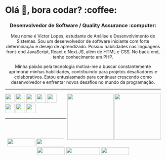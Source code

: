 <h1 align="left">Olá 👋, bora codar? :coffee:	 </h1>
<h3 align="center">Desenvolvedor de Software / Quality Assurance :computer:	</h3>

<p align="center">Meu nome é Victor Lopes, estudante de Análise e Desenvolvimento de Sistemas. Sou um desenvolvedor de software iniciante com forte determinação e desejo de aprendizado. Possuo habilidades nas linguagens front-end JavaScript, React e Next.JS, além de HTML e CSS. No back-end, tenho conhecimento em PHP.</p>
<p align="center"> Minha paixão pela tecnologia motiva-me a buscar constantemente aprimorar minhas habilidades, contribuindo para projetos desafiadores e colaborativos. Estou entusiasmado para continuar crescendo como desenvolvedor e enfrentar novos desafios no mundo da programação.</p> 


<hr/>
<a href="https://github.com/victorlopesz/convoychat">
  <img height=150 align="right" src="https://github-readme-stats.vercel.app/api/top-langs?username=victorlopesz&layout=compact&langs_count=8&card_width=320&bg_color=00000000" />
</a>
<a href="https://github.com/victorlopesz/github-readme-stats">
  <img height=150 align="right" src="https://github-readme-stats.vercel.app/api?username=victorlopesz&bg_color=00000000" />
</a>

<div align="left">
<img src="https://cdn.jsdelivr.net/gh/devicons/devicon/icons/html5/html5-original.svg" width="30" height="30"/>
<img src="https://cdn.jsdelivr.net/gh/devicons/devicon/icons/css3/css3-original.svg" width="30" height="30"/>
<img src="https://cdn.jsdelivr.net/gh/devicons/devicon/icons/javascript/javascript-original.svg" width="30" height="30"/>
<img src="https://cdn.jsdelivr.net/gh/devicons/devicon/icons/react/react-original.svg" width="30" height="30" />
<img src="https://cdn.jsdelivr.net/gh/devicons/devicon/icons/nextjs/nextjs-original.svg" width="30" height="30" />
<img src="https://cdn.jsdelivr.net/gh/devicons/devicon/icons/php/php-original.svg" width="30" height="30" />
<img src="https://cdn.jsdelivr.net/gh/devicons/devicon/icons/mysql/mysql-original-wordmark.svg" width="30" height="30" />
<img src="https://cdn.jsdelivr.net/gh/devicons/devicon/icons/git/git-original.svg" width="30" height="30" />
</div>                            
<hr/>
<br/>
<br/>
<br/>
<div align="center">
  <a href="https://t.me/pleasevictor" target="_blank"><img src="https://img.shields.io/badge/Telegram-2CA5E0?style=for-the-badge&logo=telegram&logoColor=white" target="_blank"  width="90" height="25"></a>
  <a href="https://wa.me/5521980260633" target="_blank"><img src="https://img.shields.io/badge/WhatsApp-25D366?style=for-the-badge&logo=whatsapp&logoColor=white" target="_blank"  width="90" height="25"></a>
  <a href="https://www.linkedin.com/in/lopesvictorh/" target="_blank"><img src="https://img.shields.io/badge/LinkedIn-0077B5?style=for-the-badge&logo=linkedin&logoColor=white" target="_blank"  width="90" height="25" ></a>
  <a href="mailto:victorlopesz@outlook.com" target="_blank"><img src="https://img.shields.io/badge/Microsoft_Outlook-0078D4?style=for-the-badge&logo=microsoft-outlook&logoColor=white"  width="110" height="25"></a>
  <a href="https://www.instagram.com/_pleasevictor/" target="_blank"><img src="https://img.shields.io/badge/Instagram-E4405F?style=for-the-badge&logo=instagram&logoColor=white"  width="90" height="25"target="_blank"></a>
</div>
